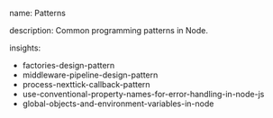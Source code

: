 name: Patterns

description: Common programming patterns in Node. 

insights:
  - factories-design-pattern
  - middleware-pipeline-design-pattern
  - process-nexttick-callback-pattern
  - use-conventional-property-names-for-error-handling-in-node-js
  - global-objects-and-environment-variables-in-node
 

